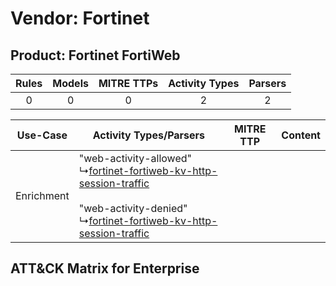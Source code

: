 Vendor: Fortinet
================
Product: Fortinet FortiWeb
--------------------------
| Rules | Models | MITRE TTPs | Activity Types | Parsers |
|:-----:|:------:|:----------:|:--------------:|:-------:|
|   0   |   0    |     0      |       2        |    2    |

|  Use-Case  | Activity Types/Parsers    | MITRE TTP | Content    |
|:----------:| ---- | --------- | ---- |
| Enrichment |  "web-activity-allowed"<br> ↳[fortinet-fortiweb-kv-http-session-traffic](Ps/pC_fortinetfortiwebkvhttpsessiontraffic.md)<br><br> "web-activity-denied"<br> ↳[fortinet-fortiweb-kv-http-session-traffic](Ps/pC_fortinetfortiwebkvhttpsessiontraffic.md)<br> |    | [](RM/r_m_fortinet_fortinet_fortiweb_Enrichment.md) |

ATT&CK Matrix for Enterprise
----------------------------
